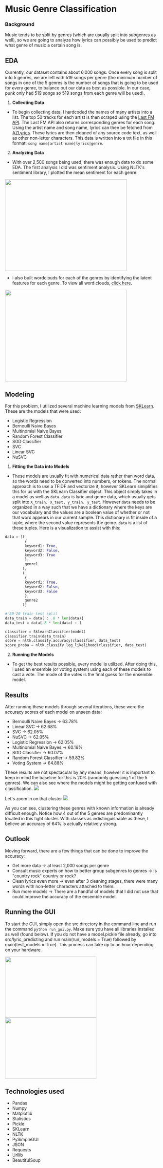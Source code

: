 # Music Genre Classification

### Background

Music tends to be split by genres (which are usually split into subgenres as well), so we are going to analyze how lyrics can possibly be used to predict what genre of music a certain song is.

## EDA

Currently, our dataset contains about 6,000 songs. Once every song is split into 5 genres, we are left with 519 songs per genre (the minimum number of songs in one of the 5 genres is the number of songs that is going to be used for every genre, to balance out our data as best as possible. In our case, punk only had 519 songs so 519 songs from each genre will be used).

1. **Collecting Data**

- To begin collecting data, I hardcoded the names of many artists into a list. The top 50 tracks for each artist is then scraped using the [Last FM API](https://www.last.fm/api). The Last FM API also returns corresponding genres for each song. Using the artist name and song name, lyrics can then be fetched from [AZLyrics](https://www.azlyrics.com/). These lyrics are then cleaned of any source code text, as well as other non-letter characters. This data is written into a txt file in this format: `song name|artist name|lyrics|genre`.

2. **Analyzing Data**

- With over 2,500 songs being used, there was enough data to do some EDA. The first analysis I did was sentiment analysis.
Using NLTK's sentiment library, I plotted the mean sentiment for each genre:
<img src="images/sentiment.png" width=400 height=300>

- I also built wordclouds for each of the genres by identifying the latent features for each genre. To view all word clouds, [click here](https://github.com/cezar-r/music_genre_identifier/tree/main/images).
<img src = "images/hip-hop_word_cloud.png" width=400 height=300>


## Modeling

For this problem, I utilized several machine learning models from [SKLearn](https://scikit-learn.org/stable/). These are the models that were used:
  * Logistic Regression
  * Bernoulli Naive Bayes
  * Multinomial Naive Bayes
  * Random Forest Classifier
  * SGD Classifier
  * SVC
  * Linear SVC
  * NuSVC

1. **Fitting the Data into Models**

- These models are usually fit with numerical data rather than word data, so the words need to be converted into numbers, or tokens. The normal approach is to use a TFIDF and vectorize it, however SKLearn simiplifies this for us with the SKLearn Classifier object. This object simply takes in a model as well as `data`. `data` is lyric and genre data, which usually gets split into `X_train, X_test, y_train, y_test`. However `data` needs to be organized in a way such that we have a dictionary where the keys are our vocabulary and the values are a boolean value of whether or not that word appears in our current sample. This dictionary is fit inside of a tuple, where the second value represents the genre. `data` is a list of these tuples. Here is a visualization to assist with this:
```python
data = [(
         {
         keyword1: True,
         keyword2: False,
         keyword3: True
         },
         genre1
        ),
        (
         {
         keyword1: True,
         keyword2: False, 
         keyword3: False
         },
         genre2
        )]

# 80-20 train test split
data_train = data[ : .8 * len(data)]
data_test = data[.8 * len(data) : ]

classifier = SklearnClassifier(model) 
classifier.train(data_train)
score = nltk.classify.accuracy(classifier, data_test)       
score_proba = nltk.classify.log_likelihood(classifier, data_test)
```

2.  **Running the Models**

- To get the best results possible, every model is utilized. After doing this, I used an ensemble (or voting system) using each of these models to cast a vote. The mode of the votes is the final guess for the ensemble model. 


## Results

After running these models through several iterations, these were the accuracy scores of each model on unseen data:

  * Bernoulli Naive Bayes -> 63.78%
  * Linear SVC -> 62.68%
  * SVC -> 62.05%
  * NuSVC -> 62.05%
  * Logistic Regression -> 62.05%
  * Multinomial Naive Bayes -> 60.16%
  * SGD Classifier -> 60.07%
  * Random Forest Classifier -> 59.82%
  * Voting System -> 64.88%

These results are not spectacular by any means, however it is important to keep in mind the baseline for this is 20% (randomly guessing 1 of the 5 genres). 
We can also see where the models might be getting confused with classification.
<img src="images/figure_of_truth.png">

Let's zoom in on that cluster
<img src="images/figure_of_truth_zoomed_in.png">

As you can see, clustering these genres with known information is already difficult enough. Notice how 4 out of the 5 genres are predominantly located in this tight cluster. With classes as indistinguishable as these, I believe an accuracy of 64% is actually relatively strong.


## Outlook

Moving forward, there are a few things that can be done to improve the accuracy:
- Get more data -> at least 2,000 songs per genre
- Consult music experts on how to better group subgenres to genres -> is "country rock" country or rock?
- Clean lyrics even more -> even after 3 cleaning stages, there were many words with non-letter characters attached to them.
- Run more models -> There are a handful of models that I did not use that could improve the accuracy of the ensemble model.


## Running the GUI

To start the GUI, simply open the src directory in the command line and run the command `python run_gui.py`. Make sure you have all libraries installed as well (found below). If you do not have a model.pickle file already, go into src/lyric_predicting and run main(run_models = True) followed by main(test_models = True). This process can take up to an hour depending on your hardware.

<img src="images/gui_empty.png" width = 300 height = 200> <img src = "images/gui_example.png" width = 300 height = 200>


## Technologies used
- Pandas
- Numpy
- Matplotlib
- Statistics
- Pickle
- SKLearn
- NLTK
- PySimpleGUI
- JSON
- Requests
- Urllib
- BeautifulSoup



